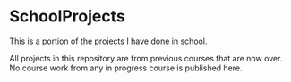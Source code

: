 # SchoolProjects
This is a portion of the projects I have done in school.

All projects in this repository are from previous courses that are now over. No course work from any in progress course is published here.
